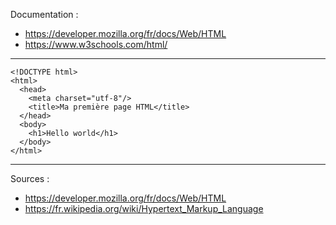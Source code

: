 Documentation :
- https://developer.mozilla.org/fr/docs/Web/HTML
- https://www.w3schools.com/html/

----

```
<!DOCTYPE html> 
<html>
  <head>
    <meta charset="utf-8"/>
    <title>Ma première page HTML</title>
  </head>
  <body>
    <h1>Hello world</h1>
  </body>
</html>
```

<!-- indique au navigateur qu'il s'agit de HTML5 -->
<!-- donne un titre à la page, visible sur l'onglet du navigateur -->

----

Sources :
- https://developer.mozilla.org/fr/docs/Web/HTML
- https://fr.wikipedia.org/wiki/Hypertext_Markup_Language

